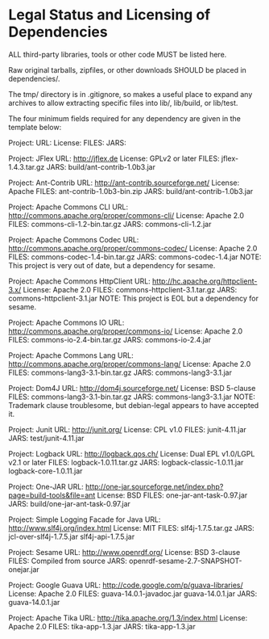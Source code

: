 Legal Status and Licensing of Dependencies
==========================================

ALL third-party libraries, tools or other code MUST be listed here.

Raw original tarballs, zipfiles, or other downloads SHOULD be placed in dependencies/.

The tmp/ directory is in .gitignore, so makes a useful place to expand any archives to
allow extracting specific files into lib/, lib/build, or lib/test.

The four minimum fields required for any dependency are given in the template below:

Project:
URL:
License:
FILES:
JARS:

Project: JFlex
URL: http://jflex.de
License: GPLv2 or later
FILES: jflex-1.4.3.tar.gz
JARS: build/ant-contrib-1.0b3.jar

Project: Ant-Contrib
URL: http://ant-contrib.sourceforge.net/
License: Apache
FILES: ant-contrib-1.0b3-bin.zip 
JARS: build/ant-contrib-1.0b3.jar

Project: Apache Commons CLI
URL: http://commons.apache.org/proper/commons-cli/
License: Apache 2.0
FILES: commons-cli-1.2-bin.tar.gz
JARS: commons-cli-1.2.jar

Project: Apache Commons Codec
URL: http://commons.apache.org/proper/commons-codec/
License: Apache 2.0
FILES: commons-codec-1.4-bin.tar.gz
JARS: commons-codec-1.4.jar
NOTE: This project is very out of date, but a dependency for sesame.

Project: Apache Commons HttpClient
URL: http://hc.apache.org/httpclient-3.x/
License: Apache 2.0
FILES: commons-httpclient-3.1.tar.gz
JARS: commons-httpclient-3.1.jar
NOTE: This project is EOL but a dependency for sesame.

Project: Apache Commons IO
URL: http://commons.apache.org/proper/commons-io/
License: Apache 2.0
FILES: commons-io-2.4-bin.tar.gz
JARS: commons-io-2.4.jar

Project: Apache Commons Lang
URL: http://commons.apache.org/proper/commons-lang/
License: Apache 2.0
FILES: commons-lang3-3.1-bin.tar.gz
JARS: commons-lang3-3.1.jar

Project: Dom4J
URL: http://dom4j.sourceforge.net/
License: BSD 5-clause
FILES: commons-lang3-3.1-bin.tar.gz
JARS: commons-lang3-3.1.jar
NOTE: Trademark clause troublesome, but debian-legal appears to have accepted it.

Project: Junit
URL: http://junit.org/
License: CPL v1.0
FILES: junit-4.11.jar
JARS: test/junit-4.11.jar

Project: Logback
URL: http://logback.qos.ch/
License: Dual EPL v1.0/LGPL v2.1 or later
FILES: logback-1.0.11.tar.gz
JARS: logback-classic-1.0.11.jar logback-core-1.0.11.jar

Project: One-JAR
URL: http://one-jar.sourceforge.net/index.php?page=build-tools&file=ant
License: BSD
FILES: one-jar-ant-task-0.97.jar
JARS: build/one-jar-ant-task-0.97.jar

Project: Simple Logging Facade for Java
URL: http://www.slf4j.org/index.html
License: MIT
FILES: slf4j-1.7.5.tar.gz
JARS: jcl-over-slf4j-1.7.5.jar slf4j-api-1.7.5.jar

Project: Sesame
URL: http://www.openrdf.org/
License: BSD 3-clause
FILES: Compiled from source
JARS: openrdf-sesame-2.7-SNAPSHOT-onejar.jar

Project: Google Guava
URL: http://code.google.com/p/guava-libraries/
License: Apache 2.0
FILES: guava-14.0.1-javadoc.jar guava-14.0.1.jar
JARS: guava-14.0.1.jar

Project: Apache Tika
URL: http://tika.apache.org/1.3/index.html
License: Apache 2.0
FILES: tika-app-1.3.jar
JARS: tika-app-1.3.jar

